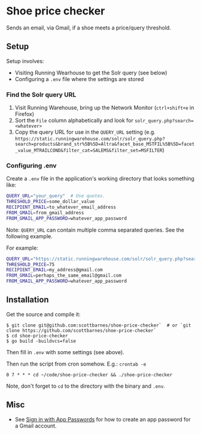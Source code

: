 # Shoe price checker
Sends an email, via Gmail, if a shoe meets a price/query threshold.

## Setup
Setup involves:
- Visiting Running Wearhouse to get the Solr query (see below)
- Configuring a `.env` file where the settings are stored

### Find the Solr query URL
1. Visit Running Warehouse, bring up the Network Monitor (`ctrl+shift+e` in Firefox)
1. Sort the `File` column alphabetically and look for `solr_query.php?search=<whatever>`
1. Copy the query URL for use in the `QUERY_URL` setting (e.g. `https://static.runningwarehouse.com/solr/solr_query.php?search=products&brand_str%5B%5D=Altra&facet_base_MSTFIL%5B%5D=facet_value_MTRAILCOND&filter_cat=SALEMS&filter_set=MSFILTER`)

### Configuring .env
Create a `.env` file in the application's working directory that looks something like:
```sh
QUERY_URL="your_query"  # Use quotes.
THRESHOLD_PRICE=some_dollar_value
RECIPIENT_EMAIL=to_whatever_email_address
FROM_GMAIL=from_gmail_address
FROM_GMAIL_APP_PASSWORD=whatever_app_password
```

Note: `QUERY_URL` can contain multiple comma separated queries. See the following example.

For example:
```sh
QUERY_URL="https://static.runningwarehouse.com/solr/solr_query.php?search=products&brand_str%5B%5D=Altra&facet_base_MSTFIL%5B%5D=facet_value_MTRAILCOND&filter_cat=SALEMS&filter_set=MSFILTER, https://static.runningwarehouse.com/solr/solr_query.php?search=products&brand_str%5B%5D=HOKA&filter_cat=SALEMS&filter_set=MSFILTER"
THRESHOLD_PRICE=75
RECIPIENT_EMAIL=my_address@gmail.com
FROM_GMAIL=perhaps_the_same_email@gmail.com
FROM_GMAIL_APP_PASSWORD=whatever_app_password
```

## Installation
Get the source and compile it:
```
$ git clone git@github.com:scottbarnes/shoe-price-checker`  # or `git clone https://github.com/scottbarnes/shoe-price-checker`
$ cd shoe-price-checker
$ go build -buildvcs=false
```

Then fill in `.env` with some settings (see above).

Then run the script from cron somehow. E.g.:
`crontab -e`
```
0 7 * * * cd ~/code/shoe-price-checker && ./shoe-price-checker
```

Note, don't forget to `cd` to the directory with the binary and `.env`.

## Misc
- See [Sign in with App Passwords](https://support.google.com/accounts/answer/185833?hl=en) for how to create an app password for a Gmail account.
